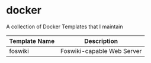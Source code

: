 # docker
A collection of Docker Templates that I maintain

| Template Name | Description |
| ------------- | ----------- |
| foswiki       | Foswiki-capable Web Server |
